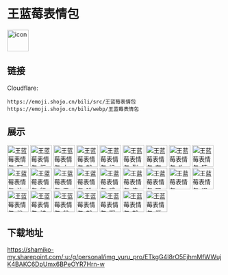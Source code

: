 # 王蓝莓表情包
<img src="https://emoji.shojo.cn/bili/src/王蓝莓表情包/icon.png" width="50" height="50" alt="icon">

## 链接
Cloudflare:
```
https://emoji.shojo.cn/bili/src/王蓝莓表情包
https://emoji.shojo.cn/bili/webp/王蓝莓表情包
```
## 展示
<img src="https://emoji.shojo.cn/bili/src/王蓝莓表情包/王蓝莓表情包-呵.png" width="50" height="50" alt="王蓝莓表情包-呵">
<img src="https://emoji.shojo.cn/bili/src/王蓝莓表情包/王蓝莓表情包-抠鼻.png" width="50" height="50" alt="王蓝莓表情包-抠鼻">
<img src="https://emoji.shojo.cn/bili/src/王蓝莓表情包/王蓝莓表情包-女明星.png" width="50" height="50" alt="王蓝莓表情包-女明星">
<img src="https://emoji.shojo.cn/bili/src/王蓝莓表情包/王蓝莓表情包-就是你.png" width="50" height="50" alt="王蓝莓表情包-就是你">
<img src="https://emoji.shojo.cn/bili/src/王蓝莓表情包/王蓝莓表情包-妈妈生气.png" width="50" height="50" alt="王蓝莓表情包-妈妈生气">
<img src="https://emoji.shojo.cn/bili/src/王蓝莓表情包/王蓝莓表情包-裂开.png" width="50" height="50" alt="王蓝莓表情包-裂开">
<img src="https://emoji.shojo.cn/bili/src/王蓝莓表情包/王蓝莓表情包-有趣.png" width="50" height="50" alt="王蓝莓表情包-有趣">
<img src="https://emoji.shojo.cn/bili/src/王蓝莓表情包/王蓝莓表情包-咋整.png" width="50" height="50" alt="王蓝莓表情包-咋整">
<img src="https://emoji.shojo.cn/bili/src/王蓝莓表情包/王蓝莓表情包-嘻嘻.png" width="50" height="50" alt="王蓝莓表情包-嘻嘻">
<img src="https://emoji.shojo.cn/bili/src/王蓝莓表情包/王蓝莓表情包-让我听听.png" width="50" height="50" alt="王蓝莓表情包-让我听听">
<img src="https://emoji.shojo.cn/bili/src/王蓝莓表情包/王蓝莓表情包-行.png" width="50" height="50" alt="王蓝莓表情包-行">
<img src="https://emoji.shojo.cn/bili/src/王蓝莓表情包/王蓝莓表情包-王蓝莓发抖.png" width="50" height="50" alt="王蓝莓表情包-王蓝莓发抖">
<img src="https://emoji.shojo.cn/bili/src/王蓝莓表情包/王蓝莓表情包-脸红.png" width="50" height="50" alt="王蓝莓表情包-脸红">
<img src="https://emoji.shojo.cn/bili/src/王蓝莓表情包/王蓝莓表情包-哼.png" width="50" height="50" alt="王蓝莓表情包-哼">
<img src="https://emoji.shojo.cn/bili/src/王蓝莓表情包/王蓝莓表情包-告辞.png" width="50" height="50" alt="王蓝莓表情包-告辞">
<img src="https://emoji.shojo.cn/bili/src/王蓝莓表情包/王蓝莓表情包-嗯嗯.png" width="50" height="50" alt="王蓝莓表情包-嗯嗯">
<img src="https://emoji.shojo.cn/bili/src/王蓝莓表情包/王蓝莓表情包-no.png" width="50" height="50" alt="王蓝莓表情包-no">
<img src="https://emoji.shojo.cn/bili/src/王蓝莓表情包/王蓝莓表情包-唱歌.png" width="50" height="50" alt="王蓝莓表情包-唱歌">
<img src="https://emoji.shojo.cn/bili/src/王蓝莓表情包/王蓝莓表情包-惨.png" width="50" height="50" alt="王蓝莓表情包-惨">
<img src="https://emoji.shojo.cn/bili/src/王蓝莓表情包/王蓝莓表情包-被打.png" width="50" height="50" alt="王蓝莓表情包-被打">
<img src="https://emoji.shojo.cn/bili/src/王蓝莓表情包/王蓝莓表情包-爸爸发抖.png" width="50" height="50" alt="王蓝莓表情包-爸爸发抖">
<img src="https://emoji.shojo.cn/bili/src/王蓝莓表情包/王蓝莓表情包-就打你.png" width="50" height="50" alt="王蓝莓表情包-就打你">
<img src="https://emoji.shojo.cn/bili/src/王蓝莓表情包/王蓝莓表情包-啊啊啊.png" width="50" height="50" alt="王蓝莓表情包-啊啊啊">
<img src="https://emoji.shojo.cn/bili/src/王蓝莓表情包/王蓝莓表情包-就这.png" width="50" height="50" alt="王蓝莓表情包-就这">
<img src="https://emoji.shojo.cn/bili/src/王蓝莓表情包/王蓝莓表情包-撅嘴.png" width="50" height="50" alt="王蓝莓表情包-撅嘴">

## 下载地址

https://shamiko-my.sharepoint.com/:u:/g/personal/img_yuru_pro/ETkgG4I8rO5EjhmMfWWujK4BAKC6DpUmx6BPeOYR7Hrn-w
